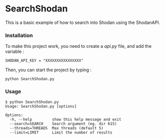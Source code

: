 SearchShodan
============

This is a basic example of how to search into Shodan using the ShodanAPI. 

### Installation

To make this project work, you need to create a _api.py_ file, and add the variable : 
```
SHODAN_API_KEY = "XXXXXXXXXXXXXXXX"
```

Then, you can start the project by typing : 
```
python SearchShodan.py
```

### Usage

```
$ python SearchShodan.py 
Usage: SearchShodan.py [options]

Options:
  -h, --help         show this help message and exit
  --search=SEARCH    Search argument (eg. dir 615)
  --threads=THREADS  Max threads (default 5)
  --limit=LIMIT      Limit the number of results
```
